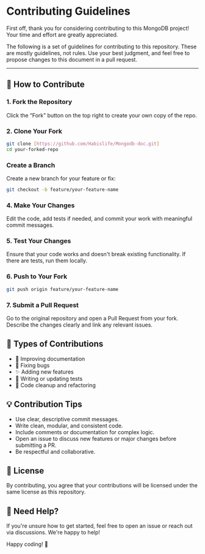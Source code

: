 # Contributing Guidelines

First off, thank you for considering contributing to this MongoDB project! Your time and effort are greatly appreciated.

The following is a set of guidelines for contributing to this repository. These are mostly guidelines, not rules. Use your best judgment, and feel free to propose changes to this document in a pull request.

---

## 🚀 How to Contribute

### 1. Fork the Repository

Click the “Fork” button on the top right to create your own copy of the repo.

### 2. Clone Your Fork

```bash
git clone [https://github.com/Habislife/Mongodb-doc.git]
cd your-forked-repo
```

### Create a Branch

Create a new branch for your feature or fix:

```bash
git checkout -b feature/your-feature-name
```

### 4. Make Your Changes

Edit the code, add tests if needed, and commit your work with meaningful commit messages.

### 5. Test Your Changes

Ensure that your code works and doesn't break existing functionality. If there are tests, run them locally.

### 6. Push to Your Fork

```bash
git push origin feature/your-feature-name
```

### 7. Submit a Pull Request

Go to the original repository and open a Pull Request from your fork. Describe the changes clearly and link any relevant issues.

## 🧰 Types of Contributions

- 📖 Improving documentation
- 🐞 Fixing bugs
- ✨ Adding new features
- 🧪 Writing or updating tests
- 🧹 Code cleanup and refactoring

## 💡 Contribution Tips

- Use clear, descriptive commit messages.
- Write clean, modular, and consistent code.
- Include comments or documentation for complex logic.
- Open an issue to discuss new features or major changes before submitting a PR.
- Be respectful and collaborative.

## 📜 License

By contributing, you agree that your contributions will be licensed under the same license as this repository.

## 🙋 Need Help?

If you're unsure how to get started, feel free to open an issue or reach out via discussions. We're happy to help!

Happy coding! 🚀

